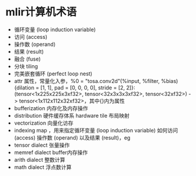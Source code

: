 # mlir计算机术语
- 循环变量 (loop induction variable)
- 访问 (access)
- 操作数 (operand)
- 结果 (result)
- 融合 (fuse)
- 分块 tiling
- 完美嵌套循环 (perfect loop nest)
- attr 属性，常量化入参，%0 = "tosa.conv2d"(%input, %filter, %bias) {dilation = [1, 1], pad = [0, 0, 0, 0], stride = [2, 2]}: (tensor<1x225x225x3xf32>, tensor<32x3x3x3xf32>, tensor<32xf32>) -> tensor<1x112x112x32xf32>，其中{}内为属性
- bufferization 内存化及内存操作
- distribution 硬件缓存体系 hardware tile 布局映射
- vectorization 向量化访存
- indexing map ，用来指定循环变量 (loop induction variable) 如何访问 (access) 操作数 (operand) 以及结果 (result)，eg
- tensor dialect 张量操作
- memref dialect buffer内存操作
- arith dialect 整数计算
- math dialect 浮点数计算
